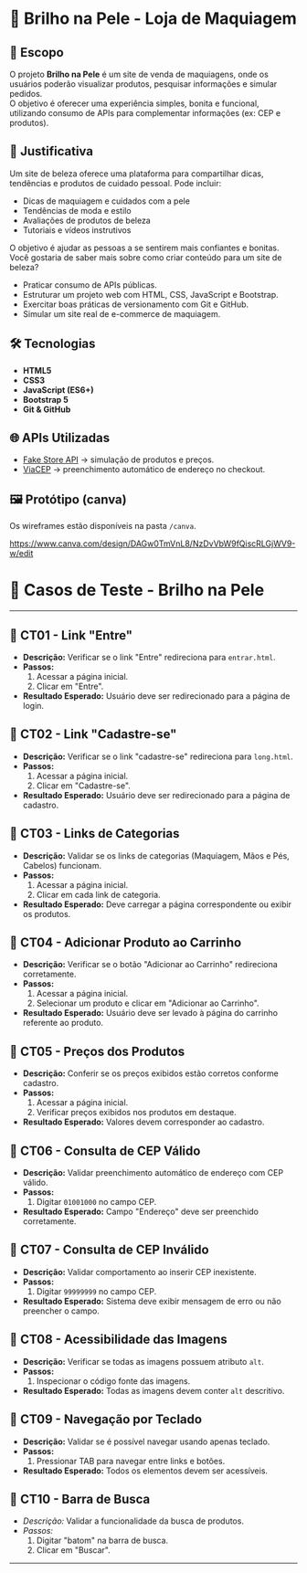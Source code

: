 # 💄 Brilho na Pele - Loja de Maquiagem

## 📌 Escopo
O projeto **Brilho na Pele** é um site de venda de maquiagens, onde os usuários poderão visualizar produtos, pesquisar informações e simular pedidos.  
O objetivo é oferecer uma experiência simples, bonita e funcional, utilizando consumo de APIs para complementar informações (ex: CEP e produtos).

## 🎯 Justificativa
Um site de beleza oferece uma plataforma para compartilhar dicas, tendências e produtos de cuidado pessoal. Pode incluir:

- Dicas de maquiagem e cuidados com a pele
- Tendências de moda e estilo
- Avaliações de produtos de beleza
- Tutoriais e vídeos instrutivos

O objetivo é ajudar as pessoas a se sentirem mais confiantes e bonitas. Você gostaria de saber mais sobre como criar conteúdo para um site de beleza?
- Praticar consumo de APIs públicas.
- Estruturar um projeto web com HTML, CSS, JavaScript e Bootstrap.
- Exercitar boas práticas de versionamento com Git e GitHub.
- Simular um site real de e-commerce de maquiagem.

## 🛠️ Tecnologias
- **HTML5**
- **CSS3**
- **JavaScript (ES6+)**
- **Bootstrap 5**
- **Git & GitHub**

## 🌐 APIs Utilizadas
- [Fake Store API](https://fakestoreapi.com/) → simulação de produtos e preços.  
- [ViaCEP](https://viacep.com.br/) → preenchimento automático de endereço no checkout.  

## 🖼️ Protótipo (canva)
Os wireframes estão disponíveis na pasta `/canva`.

https://www.canva.com/design/DAGw0TmVnL8/NzDvVbW9fQiscRLGjWV9-w/edit

# 📑 Casos de Teste - Brilho na Pele
---

## 🔹 CT01 - Link "Entre"
- **Descrição:** Verificar se o link "Entre" redireciona para `entrar.html`.
- **Passos:**
  1. Acessar a página inicial.
  2. Clicar em "Entre".
- **Resultado Esperado:** Usuário deve ser redirecionado para a página de login.

## 🔹 CT02 - Link "Cadastre-se"
- **Descrição:** Verificar se o link "cadastre-se" redireciona para `long.html`.
- **Passos:**
  1. Acessar a página inicial.
  2. Clicar em "Cadastre-se".
- **Resultado Esperado:** Usuário deve ser redirecionado para a página de cadastro.

## 🔹 CT03 - Links de Categorias
- **Descrição:** Validar se os links de categorias (Maquiagem, Mãos e Pés, Cabelos) funcionam.
- **Passos:**
  1. Acessar a página inicial.
  2. Clicar em cada link de categoria.
- **Resultado Esperado:** Deve carregar a página correspondente ou exibir os produtos.

## 🔹 CT04 - Adicionar Produto ao Carrinho
- **Descrição:** Verificar se o botão "Adicionar ao Carrinho" redireciona corretamente.
- **Passos:**
  1. Acessar a página inicial.
  2. Selecionar um produto e clicar em "Adicionar ao Carrinho".
- **Resultado Esperado:** Usuário deve ser levado à página do carrinho referente ao produto.

## 🔹 CT05 - Preços dos Produtos
- **Descrição:** Conferir se os preços exibidos estão corretos conforme cadastro.
- **Passos:**
  1. Acessar a página inicial.
  2. Verificar preços exibidos nos produtos em destaque.
- **Resultado Esperado:** Valores devem corresponder ao cadastro.


## 🔹 CT06 - Consulta de CEP Válido
- **Descrição:** Validar preenchimento automático de endereço com CEP válido.
- **Passos:**
  1. Digitar `01001000` no campo CEP.
- **Resultado Esperado:** Campo "Endereço" deve ser preenchido corretamente.

## 🔹 CT07 - Consulta de CEP Inválido
- **Descrição:** Validar comportamento ao inserir CEP inexistente.
- **Passos:**
  1. Digitar `99999999` no campo CEP.
- **Resultado Esperado:** Sistema deve exibir mensagem de erro ou não preencher o campo.

## 🔹 CT08 - Acessibilidade das Imagens
- **Descrição:** Verificar se todas as imagens possuem atributo `alt`.
- **Passos:**
  1. Inspecionar o código fonte das imagens.
- **Resultado Esperado:** Todas as imagens devem conter `alt` descritivo.

## 🔹 CT09 - Navegação por Teclado
- **Descrição:** Validar se é possível navegar usando apenas teclado.
- **Passos:**
  1. Pressionar TAB para navegar entre links e botões.
- **Resultado Esperado:** Todos os elementos devem ser acessíveis.

  
## 🔹 CT10 - Barra de Busca
- *Descrição:* Validar a funcionalidade da busca de produtos.
- *Passos:*
  1. Digitar "batom" na barra de busca.
  2. Clicar em "Buscar".
---
